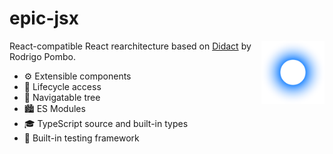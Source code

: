 # epic-jsx

<img align="right" src="https://github.com/tobua/epic-jsx/raw/main/logo.svg" width="20%" alt="JSX Logo" />

React-compatible React rearchitecture based on [Didact](https://github.com/pomber/didact) by Rodrigo Pombo.

- ⚙️ Extensible components
- 🔄 Lifecycle access
- 🌳 Navigatable tree
- 🏙️ ES Modules
- 🎓 TypeScript source and built-in types
- 🧪 Built-in testing framework
